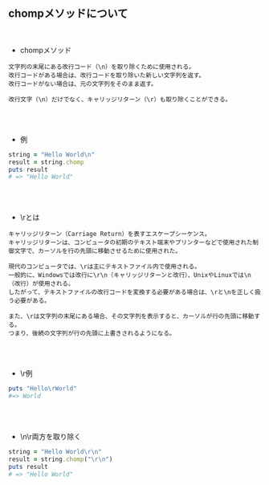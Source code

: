 ## chompメソッドについて 
<br>

- chompメソッド  
```
文字列の末尾にある改行コード（\n）を取り除くために使用される。
改行コードがある場合は、改行コードを取り除いた新しい文字列を返す。
改行コードがない場合は、元の文字列をそのまま返す。

改行文字（\n）だけでなく、キャリッジリターン（\r）も取り除くことができる。
```
<br>
<br>

- 例  
```rb
string = "Hello World\n"
result = string.chomp
puts result 
# => "Hello World"
```
<br>
<br>

- \rとは  
```
キャリッジリターン（Carriage Return）を表すエスケープシーケンス。
キャリッジリターンは、コンピュータの初期のテキスト端末やプリンターなどで使用された制御文字で、カーソルを行の先頭に移動させるために使用された。

現代のコンピュータでは、\rは主にテキストファイル内で使用される。
一般的に、Windowsでは改行に\r\n（キャリッジリターンと改行）、UnixやLinuxでは\n（改行）が使用される。
したがって、テキストファイルの改行コードを変換する必要がある場合は、\rと\nを正しく扱う必要がある。

また、\rは文字列の末尾にある場合、その文字列を表示すると、カーソルが行の先頭に移動する。
つまり、後続の文字列が行の先頭に上書きされるようになる。
```
<br>
<br>

- \r例  
```rb
puts "Hello\rWorld"
#=> World
```
<br>
<br>

- \n\r両方を取り除く  
```rb
string = "Hello World\r\n"
result = string.chomp("\r\n")
puts result 
# => "Hello World"
```